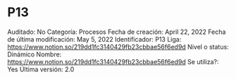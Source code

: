 # P13

Auditado: No
Categoría: Procesos
Fecha de creación: April 22, 2022
Fecha de última modificación: May 5, 2022
Identificador: P13
Liga: https://www.notion.so/219dd1fc3140429fb23cbbae56f6ed9d 
Nivel o status: Dinámico
Nombre: https://www.notion.so/219dd1fc3140429fb23cbbae56f6ed9d 
Se utiliza?: Yes
Última versión: 2.0